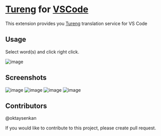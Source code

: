 # [Tureng](https://tureng.com/) for [VSCode](https://code.visualstudio.com/)

This extension provides you [Tureng](https://tureng.com/) translation service for VS Code

## Usage

Select word(s) and click right click.

![image](https://user-images.githubusercontent.com/42527467/77858472-81bc5980-720c-11ea-98af-4bec6c4b21cb.png)

## Screenshots

![image](https://user-images.githubusercontent.com/42527467/77858319-7583cc80-720b-11ea-9714-eb452798d942.png)
![image](https://user-images.githubusercontent.com/42527467/77858347-a06e2080-720b-11ea-924d-4fd99016eb5e.png)
![image](https://user-images.githubusercontent.com/42527467/77858076-d90cfa80-7209-11ea-9950-ea0b831af589.png)
![image](https://user-images.githubusercontent.com/42527467/77858236-d232b780-720a-11ea-8377-3084ec648102.png)

## Contributors

@oktaysenkan

If you would like to contribute to this project, please create pull request.
